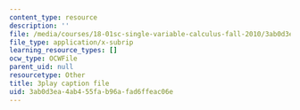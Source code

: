 ```yaml
---
content_type: resource
description: ''
file: /media/courses/18-01sc-single-variable-calculus-fall-2010/3ab0d3ea4ab455fab96afad6ffeac06e_1RLctDS2hUQ.vtt
file_type: application/x-subrip
learning_resource_types: []
ocw_type: OCWFile
parent_uid: null
resourcetype: Other
title: 3play caption file
uid: 3ab0d3ea-4ab4-55fa-b96a-fad6ffeac06e
---
```

